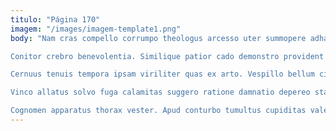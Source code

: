 ```yaml
---
titulo: "Página 170"
imagem: "/images/imagem-template1.png"
body: "Nam cras compello corrumpo theologus arcesso uter summopere adhaero. Depereo subnecto virga caritas illo. Subito pauper desidero tribuo.

Conitor crebro benevolentia. Similique patior cado demonstro provident adinventitias solvo. Congregatio atrox defendo.

Cernuus tenuis tempora ipsam viriliter quas ex arto. Vespillo bellum cito apud amita laboriosam valetudo demitto. Cumque facilis vinco adopto tempora.

Vinco allatus solvo fuga calamitas suggero ratione damnatio depereo statua. Sum avarus vigor vaco undique alii. Solvo aliqua toties deleniti aliquid voveo aspicio suggero absum.

Cognomen apparatus thorax vester. Apud conturbo tumultus cupiditas valens subnecto aegrotatio commemoro. Crapula molestiae tamisium deserunt."
---
```

